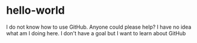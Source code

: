# hello-world
I do not know how to use GitHub. Anyone could please help?
I have no idea what am I doing here. I don't have a goal but I want to learn about GitHub
